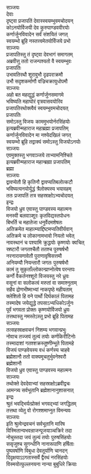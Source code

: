 सञ्जयः  
देवाः  
दृष्ट्वा प्रजापतिं देवास्स्वयम्भुवमचोदयन्  
कोऽनयोर्विजयी देव कुरुपाण्डववीरयोः  
कर्णार्जुनविवादेन सर्वं संशयितं जगत्  
स्वयम्भो ब्रूहि नस्तत्त्वमेतयोर्विजये प्रभो  
सञ्जयः  
प्रजापतिस्तु तं दृष्ट्वा देवभागं समागतम्  
अब्रवीत्तु ततो राजन्पश्यतो वै स्वयम्भुवः  
प्रजापतिः  
उभावतिरथौ शूरावुभौ दृढपराक्रमौ  
उभौ सदृशकर्माणौ वज्रिचक्रायुधोपमौ  
सञ्जयः  
अहो बत महद्युद्धं कर्णार्जुनसमागमे  
भविष्यति महाघोरं वृत्रवासवयोरिव  
प्रजापतिरथोक्त्वैवं स्वयम्भुवमचोदयत्  
प्रजापतिः  
समोऽस्तु विजयः काममुभयोर्नरसिंहयोः  
इत्यब्रवीन्महाराज महाब्रह्मा प्रजापतिम्  
कर्णार्जुनविवादेन मा नश्येदखिलं जगत्  
स्वयम्भो ब्रूहि तद्वाक्यं समोऽस्तु विजयोऽनयोः  
सञ्जयः  
एवमुक्तस्तु भगवाञ्जये ताभ्यामनिश्चिते  
इत्यब्रवीन्महाराज महान्ब्रह्मा प्रजापतिम्  
ब्रह्मा  
सञ्जयः  
द्वावप्येतौ हि कृतिनौ द्वावप्यतिबलोत्कटौ  
भविष्यत्यनयोर्युद्धं त्रैलोक्यस्य भयावहम्  
ततः प्रजापतिं तत्र सहस्राक्षोऽभ्यचोदयत्  
इन्द्रः  
विजयो ध्रुव एवास्तु पाण्डवस्य महात्मनः  
मनस्वी बलवाञ्शूरः कृतविद्यस्तपोधनः  
बिभर्ति च महातेजा धनुर्वेदमशेषतः  
अतिक्रमेत माहात्म्याद्दिष्टमप्यतिवीर्यवान्  
अतिक्रमे च लोकानामभावो नियतो भवेत्  
नावस्थानं च पश्यामि क्रुद्धयोः कृष्णयोः क्वचित्  
स्रष्टारौ जगतश्चैतौ ततश्च पुरुषर्षभौ  
नरनारायणावेतौ पुराणावृषिसत्तमौ  
अनियम्यौ नियन्तारौ जगतः पुरुषर्षभौ  
कामं तु सुकृताँल्लोकान्प्राप्नोत्वेष परन्तपः  
कर्णो वैकर्तनश्शूरो विजयस्तु नरे ध्रुवः  
वसूनां वा सलोकत्वं मरुतां वा समाश्नुताम्  
सहैव द्रोणभीष्माभ्यां नाकपृष्ठे महीयताम्  
क्लेशितो हि वने पार्थो दिर्घकालं पितामह  
तस्मादेष जयेद्युद्धे तपसाऽभ्यधिकोऽर्जुनः  
पूर्वं भगवता प्रोक्तः कृष्णयोर्विजयो ध्रुवः  
तत्तथास्तु नमस्तेऽस्तु प्रभो ब्रूहि पितामह  
सञ्जयः  
तत्सहस्राक्षवचनं निशम्य भगवान्प्रभुः  
नोवाच तज्जयं तुल्यं तयोः कर्णकिरीटिनोः  
तस्मादाशां गतश्शक्रस्तूष्णीम्भूते पितामहे  
विजयं पाण्डवेयस्य वधं कर्णस्य चाहवे  
ब्रह्मेशानौ ततो वाक्यमूचतुर्भुवनेश्वरौ  
ब्रह्मेशानौ  
विजयो ध्रुव एवास्तु पाण्डवस्य महात्मनः  
सञ्जयः  
तथोक्ते देवदेवाभ्यां सहस्राक्षोऽब्रवीद्वचः  
आमन्त्र्य सर्वभूतानि ब्रह्मेशानानुशासनात्  
इन्द्रः  
श्रुतं भवद्भिर्यत्प्रोक्तं भगवद्भ्यां जगद्धितम्  
तत्तथा व्येतु वो रोगश्शमाप्नुत विमन्यवः  
सञ्जयः  
इति श्रुत्वेन्द्रवचनं सर्वभूतानि मारिष  
विस्मितान्यभवन्राजन्पूजयाञ्चक्रिरे तदा  
नोचुस्तदा जयं तुल्यं तयोः पुरुषसिंहयोः  
ससृजुश्च सुगन्धीनि नानारूपाणि हर्षिताः  
पुष्पवर्षाणि विबुधा देवतूर्याणि चानदन्  
दिदृक्षयाऽऽगतास्सर्वे द्वैरथं नरसिंहयोः  
विस्मयोत्फुल्लनयना नान्या बुबुधिरे क्रियाः   
